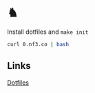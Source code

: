 # ♞

Install dotfiles and `make init`

```bash
curl 0.nf3.co | bash
```

## Links

[Dotfiles](https://github.com/cblanc/dotfiles)

